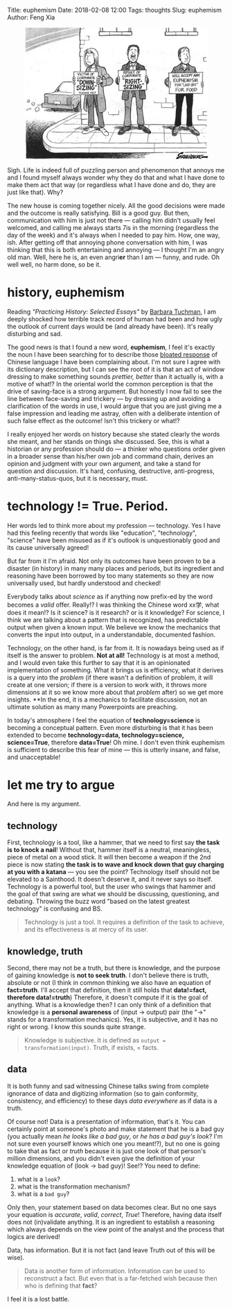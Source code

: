 Title: euphemism
Date: 2018-02-08 12:00
Tags: thoughts
Slug: euphemism
Author: Feng Xia

<figure class="col l6 m6 s12">
  <img src="/images/euphemism.jpg"/>
</figure>


Sigh. Life is indeed full of puzzling person and phenomenon that
annoys me and I found myself always wonder why they do that and what I
have done to make them act that way (or regardless what I have done
and do, they are just like that). Why?

The new house is coming together nicely. All the good decisions were
made and the outcome is really satisfying. Bill is a good guy. But
then, communication with him is just not there &mdash; calling him
didn't usually feel welcomed, and calling me always starts 7is in the
morning (regardless the day of the week) and it's always when I needed
to pay him. How, one way, ish. After getting off that annoying phone
conversation with him, I was thinking that this is both entertaining
and annoying &mdash; I thought I'm an angry old man. Well, here he is,
an even angri**er** than I am &mdash; funny, and rude. Oh well well,
no harm done, so be it.

# history, euphemism

Reading _"Practicing History: Selected Essays"_ by [Barbara
Tuchman][1], I am deeply shocked how terrible track record of
human had been and how ugly
the outlook of current days would be (and already have been). 
It's really disturbing and sad.

[1]: https://en.wikipedia.org/wiki/Barbara_W._Tuchman#Books

The good news is that I found a new word, **euphemism**, I feel it's
exactly the noun I have been searching for to describe those [bloated
response][2] of Chinese language I have been complaining about. I'm
not sure I agree with its dictionary description, but I can see the
root of it is that an act of window dressing to make something sounds
_prettier, better_ than it actually is, with a motive of what!? In the
oriental world the common perception is that the drive of saving-face
is a strong argument. But honestly I now fail to see the line between
face-saving and trickery &mdash; by dressing up and avoiding a
clarification of the words in use, I would argue that you are just
giving me a false impression and leading me astray, often with a
deliberate intention of such false effect as the outcome! Isn't this
trickery or what!?

[2]: {filename}/irresponsible%20response.md

I really enjoyed her words on history because she stated clearly the
words she meant, and her stands on things she discussed. See, this is
what a historian or any profession should do &mdash; a thinker who
questions order given in a broader sense than his/her own job and
command chain, derives an opinion and judgment with your own argument,
and take a stand for question and discussion. It's hard, confusing,
destructive, anti-progress, anti-many-status-quos, but it is
necessary, must.

# technology != True. Period.

Her words led to think more about my profession &mdash;
technology. Yes I have had this feeling recently that words like
"education", "technology", "science" have been misused as if it's
outlook is unquestionably good and its cause universally agreed! 

But far from it I'm afraid. Not only its outcomes have been proven to
be a disaster (in history) in many many places and periods, but its
ingredient and reasoning have been borrowed by too many statements so
they are now universally used, but hardly understood and checked!

Everybody talks about _science_ as if anything now prefix-ed by the
word becomes a _valid_ offer. Really!? I was thinking the Chinese word
xx学, what does it mean!? Is it science? is it research? or is it
knowledge? For science, I think we are talking about a pattern that is
recognized, has predictable output when given a known input. We
believe we know the mechanics that converts the input into output, in
a understandable, documented fashion.

Technology, on the other hand, is far from it. It is nowadays being
used as if itself is the answer to problem. **Not at all!** Technology
is at most a method, and I would even take this further to say that
it is an opinionated implementation of something. What it brings us is
efficiency, what it derives is a query into the _problem_ (if there
wasn't a definition of problem, it will create at one version; if
there is a version to work with, it throws more dimensions at it so we
know more about that _problem_ after) so we get more insights. **In
the end, it is a mechanics to facilitate discussion, not an ultimate
solution as many many Powerpoints are preaching.

In today's atmosphere I feel the equation of **technology=science** is
becoming a conceptual pattern. Even more disturbing is that it has
been extended to become **technology=data, technology=science,
science=True**, therefore **data=True**! Oh mine. I don't even think
euphemism is sufficient to describe this fear of mine &mdash; this is
utterly insane, and false, and unacceptable!


# let me try to argue

And here is my argument.


## technology

First, technology is a tool, like a hammer, that we need to first say
**the task is to knock a nail**! Without that, hammer itself is a
neutral, meaningless, piece of metal on a wood stick. It will then
become a weapon if the 2nd piece is now stating **the task is to wave
and knock down that guy charging at you with a katana** &mdash; you
see the point? Technology itself should not be elevated to a
Sainthood. It doesn't deserve it, and it never says so
itself. Technology is a powerful tool, but the user who swings that
hammer and the goal of that swing are what we should be discussing,
questioning, and debating. Throwing the buzz word "based on the latest
greatest technology" is confusing and BS.

> Technology is just a tool. It requires a definition of the task to
> achieve, and its effectiveness is at mercy of its user.

## knowledge, truth

Second, there may not be a truth, but there is knowledge, and the
purpose of gaining knowledge is **not to seek truth**. I don't believe
there is truth, absolute or not (I think in common thinking we also
have an equation of **fact=truth**. I'll accept that definition, then
it still holds that **data!=fact, therefore data!=truth**)
Therefore, it doesn't compute if it is the
goal of anything. What is a knowledge then? I can only think of a
definition that knowledge is a **personal awareness** of (input &rarr; output)
pair (the "&rarr;" stands for a transformation mechanics). Yes, it is
subjective, and it has no right or wrong. I know this sounds quite
strange. 

> Knowledge is subjective. It is defined as `output =
> transformation(input)`. Truth, if exists, = facts.

## data

It is both funny and sad witnessing Chinese talks swing from
complete ignorance of data and digitizing information (so to gain
conformity, consistency, and efficiency) to these days _data
everywhere_ as if data is a truth. 

Of course not! Data is a presentation of information, that's it. You
can certainly point at someone's photo and make statement that he is a
bad guy (you actually mean _he looks like a bad guy_, or _he has a bad
guy's look_? I'm not sure even yourself knows which one you meant!?),
but no one is going to take that as fact or _truth_ because it is just
one look of that person's million dimensions, and you didn't even give
the definition of your knowledge equation of  (look &rarr; bad guy)!
See!? You need to define:

1. what is a `look`?
2. what is the transformation mechanism?
3. what is a `bad guy`?

Only then, your statement based on data becomes clear. But no one says
your equation is _accurate_, _valid_, _correct_, _True_! Therefore,
having data itself does not (in)validate anything. It is an ingredient
to establish a reasoning which always depends on the view point of the
analyst and the process that logics are derived!

Data, has information. But it is not fact (and leave Truth out of this
will be wise).

> Data is another form of information. Information can be used to
> reconstruct a fact. But even that is a far-fetched wish because then
> who is defining that **fact**?

I feel it is a lost battle. 

